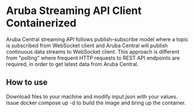 # Aruba Streaming API Client Containerized

Aruba Central streaming API follows publish–subscribe model where a topic is subscribed from WebSocket client and Aruba Central will publish continuous data streams to WebSocket client. This approach is different from "polling" where frequent HTTP requests to REST API endpoints are required, in order to get latest data from Aruba Central.

## How to use
Download files to your machine and modify input.json with your values. Issue docker compose up -d to build the image and bring up the container.
